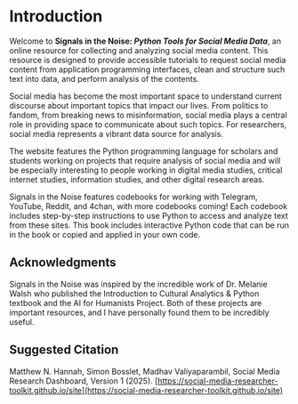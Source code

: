 # Introduction 
Welcome to **Signals in the Noise: *Python Tools for Social Media Data***, an online resource for collecting and analyzing social media content. This resource is designed to provide accessible tutorials to request social media content from application programming interfaces, clean and structure such text into data, and perform analysis of the contents.

Social media has become the most important space to understand current discourse about important topics that impact our lives. From politics to fandom, from breaking news to misinformation, social media plays a central role in providing space to communicate about such topics. For researchers, social media represents a vibrant data source for analysis.
 
The website features the Python programming language for scholars and students working on projects that require analysis of social media and will be especially interesting to people working in digital media studies, critical internet studies, information studies, and other digital research areas.

Signals in the Noise features codebooks for working with Telegram, YouTube, Reddit, and 4chan, with more codebooks coming! Each codebook includes step-by-step instructions to use Python to access and analyze text from these sites. This book includes interactive Python code that can be run in the book or copied and applied in your own code.   

## Acknowledgments
Signals in the Noise was inspired by the incredible work of Dr. Melanie Walsh who published the Introduction to Cultural Analytics & Python textbook and the AI for Humanists Project. Both of these projects are important resources, and I have personally found them to be incredibly useful.

## Suggested Citation
Matthew N. Hannah, Simon Bosslet, Madhav Valiyaparambil, Social Media Research Dashboard, Version 1 (2025). [https://social-media-researcher-toolkit.github.io/site](https://social-media-researcher-toolkit.github.io/site)



